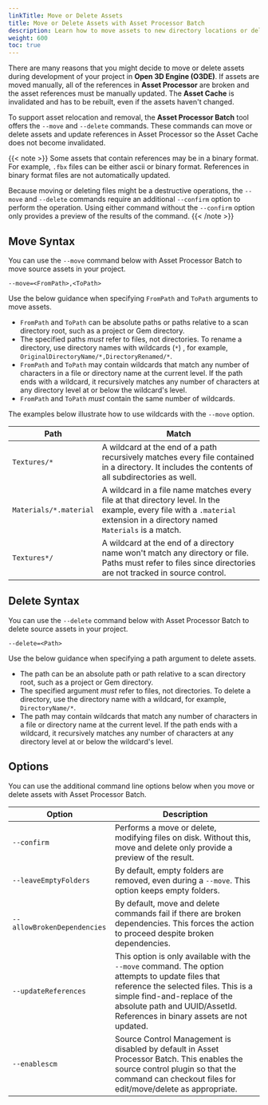 ```yaml
---
linkTitle: Move or Delete Assets
title: Move or Delete Assets with Asset Processor Batch
description: Learn how to move assets to new directory locations or delete assets while maintaining internal references with Asset Processor Batch.
weight: 600
toc: true
---
```


There are many reasons that you might decide to move or delete assets during development of your project in **Open 3D Engine (O3DE)**. If assets are moved manually, all of the references in **Asset Processor** are broken and the asset references must be manually updated. The **Asset Cache** is invalidated and has to be rebuilt, even if the assets haven't changed.

To support asset relocation and removal, the **Asset Processor Batch** tool offers the `--move` and `--delete` commands. These commands can move or delete assets and update references in Asset Processor so the Asset Cache does not become invalidated.

{{< note >}}
Some assets that contain references may be in a binary format. For example, `.fbx` files can be either ascii or binary format. References in binary format files are not automatically updated.

Because moving or deleting files might be a destructive operations, the `--move` and `--delete` commands require an additional `--confirm` option to perform the operation. Using either command without the `--confirm` option only provides a preview of the results of the command.
{{< /note >}}

## Move Syntax

You can use the `--move` command below with Asset Processor Batch to move source assets in your project.

`--move=<FromPath>,<ToPath>`

Use the below guidance when specifying `FromPath` and `ToPath` arguments to move assets.

* `FromPath` and `ToPath` can be absolute paths or paths relative to a scan directory root, such as a project or Gem directory.
* The specified paths *must* refer to files, not directories. To rename a directory, use directory names with wildcards (`*`) , for example, `OriginalDirectoryName/*,DirectoryRenamed/*`.
* `FromPath` and `ToPath` may contain wildcards that match any number of characters in a file or directory name at the current level. If the path ends with a wildcard, it recursively matches any number of characters at any directory level at or below the wildcard's level.
* `FromPath` and `ToPath` *must* contain the same number of wildcards.

The examples below illustrate how to use wildcards with the `--move` option.

| Path | Match |
|------|------------|
| `Textures/*` | A wildcard at the end of a path recursively matches every file contained in a directory. It includes the contents of all subdirectories as well. |
| `Materials/*.material` | A wildcard in a file name matches every file at that directory level. In the example, every file with a  `.material` extension in a directory named `Materials` is a match. |
| `Textures*/` | A wildcard at the end of a directory name won't match any directory or file. Paths must refer to files since directories are not tracked in source control. |

## Delete Syntax

You can use the `--delete` command below with Asset Processor Batch to delete source assets in your project.

`--delete=<Path>`

Use the below guidance when specifying a path argument to delete assets.

* The path can be an absolute path or path relative to a scan directory root, such as a project or Gem directory.
* The specified argument *must* refer to files, not directories. To delete a directory, use the directory name with a wildcard, for example, `DirectoryName/*`.
* The path may contain wildcards that match any number of characters in a file or directory name at the current level. If the path ends with a wildcard, it recursively matches any number of characters at any directory level at or below the wildcard's level.

## Options

You can use the additional command line options below when you move or delete assets with Asset Processor Batch.

| Option | Description |
| - | - |
| `--confirm` | Performs a move or delete, modifying files on disk. Without this, move and delete only provide a preview of the result. |
| `--leaveEmptyFolders` | By default, empty folders are removed, even during a `--move`. This option keeps empty folders. |
| `--allowBrokenDependencies` |  By default, move and delete commands fail if there are broken dependencies. This forces the action to proceed despite broken dependencies. |
| `--updateReferences` | This option is only available with the `--move` command. The option attempts to update files that reference the selected files. This is a simple find-and-replace of the absolute path and UUID/AssetId. References in binary assets are not updated. |
| `--enablescm` | Source Control Management is disabled by default in Asset Processor Batch. This enables the source control plugin so that the command can checkout files for edit/move/delete as appropriate. |